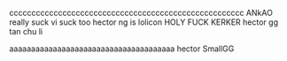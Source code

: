 ccccccccccccccccccccccccccccccccccccccccccccccccccccc
ANkAO really suck
vi suck too
hector ng is lolicon
HOLY FUCK KERKER
hector gg tan chu li 

aaaaaaaaaaaaaaaaaaaaaaaaaaaaaaaaaaaaaa
hector SmallGG
